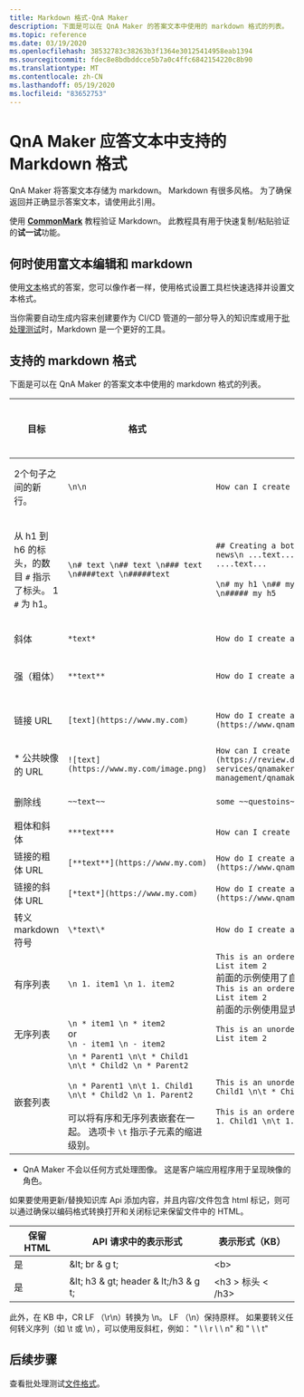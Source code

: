 ```yaml
---
title: Markdown 格式-QnA Maker
description: 下面是可以在 QnA Maker 的答案文本中使用的 markdown 格式的列表。
ms.topic: reference
ms.date: 03/19/2020
ms.openlocfilehash: 38532783c38263b3f1364e30125414958eab1394
ms.sourcegitcommit: fdec8e8bdbddcce5b7a0c4ffc6842154220c8b90
ms.translationtype: MT
ms.contentlocale: zh-CN
ms.lasthandoff: 05/19/2020
ms.locfileid: "83652753"
---
```

# <a name="markdown-format-supported-in-qna-maker-answer-text"></a>QnA Maker 应答文本中支持的 Markdown 格式

QnA Maker 将答案文本存储为 markdown。 Markdown 有很多风格。 为了确保返回并正确显示答案文本，请使用此引用。

使用 **[CommonMark](https://commonmark.org/help/tutorial/index.html)** 教程验证 Markdown。 此教程具有用于快速复制/粘贴验证的**试一试**功能。

## <a name="when-to-use-rich-text-editing-versus-markdown"></a>何时使用富文本编辑和 markdown

使用[文本](How-To/edit-knowledge-base.md#add-an-editorial-qna-set)格式的答案，您可以像作者一样，使用格式设置工具栏快速选择并设置文本格式。

当你需要自动生成内容来创建要作为 CI/CD 管道的一部分导入的知识库或用于[批处理测试](Quickstarts/batch-testing.md)时，Markdown 是一个更好的工具。

## <a name="supported-markdown-format"></a>支持的 markdown 格式

下面是可以在 QnA Maker 的答案文本中使用的 markdown 格式的列表。

|目标|格式|示例 Markdown|渲染<br>如聊天机器人中所示|
|--|--|--|--|
2个句子之间的新行。|`\n\n`|`How can I create a bot with \n\n QnA Maker?`|![在两个句子之间设置换行符的格式](./media/qnamaker-concepts-datasources/format-newline.png)|
|从 h1 到 h6 的标头，的数目 `#` 指示了标头。 1 `#` 为 h1。|`\n# text \n## text \n### text \n####text \n#####text` |`## Creating a bot \n ...text.... \n### Important news\n ...text... \n### Related Information\n ....text...`<br><br>`\n# my h1 \n## my h2\n### my h3 \n#### my h4 \n##### my h5`|![带有 markdown 标头的格式](./media/qnamaker-concepts-datasources/format-headers.png)<br>![markdown 标头 H1 到 H5 的格式](./media/qnamaker-concepts-datasources/format-h1-h5.png)|
|斜体 |`*text*`|`How do I create a bot with *QnA Maker*?`|![倾斜格式](./media/qnamaker-concepts-datasources/format-italics.png)|
|强（粗体）|`**text**`|`How do I create a bot with **QnA Maker**?`|![带有强标记的格式（粗体）](./media/qnamaker-concepts-datasources/format-strong.png)|
|链接 URL|`[text](https://www.my.com)`|`How do I create a bot with [QnA Maker](https://www.qnamaker.ai)?`|![URL 格式（超链接）](./media/qnamaker-concepts-datasources/format-url.png)|
|* 公共映像的 URL|`![text](https://www.my.com/image.png)`|`How can I create a bot with ![QnAMaker](https://review.docs.microsoft.com/azure/cognitive-services/qnamaker/media/qnamaker-how-to-key-management/qnamaker-resource-list.png)`|![公共图像 URL 的格式 ](./media/qnamaker-concepts-datasources/format-image-url.png)|
|删除线|`~~text~~`|`some ~~questoins~~ questions need to be asked`|![删除线格式](./media/qnamaker-concepts-datasources/format-strikethrough.png)|
|粗体和斜体|`***text***`|`How can I create a ***QnA Maker*** bot?`|![粗体和斜体格式](./media/qnamaker-concepts-datasources/format-bold-italics.png)|
|链接的粗体 URL|`[**text**](https://www.my.com)`|`How do I create a bot with [**QnA Maker**](https://www.qnamaker.ai)?`|![粗体 URL 格式](./media/qnamaker-concepts-datasources/format-bold-url.png)|
|链接的斜体 URL|`[*text*](https://www.my.com)`|`How do I create a bot with [*QnA Maker*](https://www.qnamaker.ai)?`|![斜体 URL 格式](./media/qnamaker-concepts-datasources/format-url-italics.png)|
|转义 markdown 符号|`\*text\*`|`How do I create a bot with \*QnA Maker\*?`|![斜体 URL 格式](./media/qnamaker-concepts-datasources/format-escape-markdown-symbols.png)|
|有序列表|`\n 1. item1 \n 1. item2`|`This is an ordered list: \n 1. List item 1 \n 1. List item 2`<br>前面的示例使用了自动编号，内置于 markdown 中。<br>`This is an ordered list: \n 1. List item 1 \n 2. List item 2`<br>前面的示例使用显式编号。|![排序列表的格式](./media/qnamaker-concepts-datasources/format-ordered-list.png)|
|无序列表|`\n * item1 \n * item2`<br>or<br>`\n - item1 \n - item2`|`This is an unordered list: \n * List item 1 \n * List item 2`|![无序列表的格式](./media/qnamaker-concepts-datasources/format-unordered-list.png)|
|嵌套列表|`\n * Parent1 \n\t * Child1 \n\t * Child2 \n * Parent2`<br><br>`\n * Parent1 \n\t 1. Child1 \n\t * Child2 \n 1. Parent2`<br><br>可以将有序和无序列表嵌套在一起。 选项卡 `\t` 指示子元素的缩进级别。|`This is an unordered list: \n * List item 1 \n\t * Child1 \n\t * Child2 \n * List item 2`<br><br>`This is an ordered nested list: \n 1. Parent1 \n\t 1. Child1 \n\t 1. Child2 \n 1. Parent2`|![嵌套未排序列表的格式](./media/qnamaker-concepts-datasources/format-nested-unordered-list.png)<br>![嵌套排序列表的格式](./media/qnamaker-concepts-datasources/format-nested-ordered-list.png)|

* QnA Maker 不会以任何方式处理图像。 这是客户端应用程序用于呈现映像的角色。

如果要使用更新/替换知识库 Api 添加内容，并且内容/文件包含 html 标记，则可以通过确保以编码格式转换打开和关闭标记来保留文件中的 HTML。

| 保留 HTML  | API 请求中的表示形式  | 表示形式（KB） |
|-----------|---------|-------------------------|
| 是 | \&lt; br \& g t; | &lt;b&gt; |
| 是 | \&lt; h3 \& gt; header \& lt;/h3 \& g t; | &lt;h3 &gt; 标头 &lt; /h3&gt; |

此外，在 KB 中，CR LF （\r\n）转换为 \n。 LF （\n）保持原样。 如果要转义任何转义序列（如 \t 或 \n），可以使用反斜杠，例如： " \\ \\ r \\ \\ n" 和 " \\ \\ t"

## <a name="next-steps"></a>后续步骤

查看批处理测试[文件格式](reference-tsv-format-batch-testing.md)。
